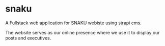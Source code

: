 # snaku
 A Fullstack web application for SNAKU webiste using strapi cms.
 
 The website serves as our online presence where we use it to display our posts and executives.
